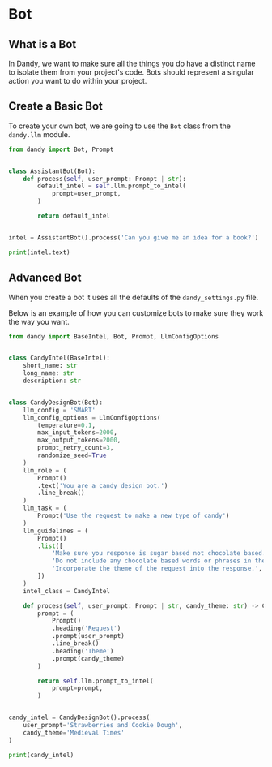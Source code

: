 # Bot

## What is a Bot

In Dandy, we want to make sure all the things you do have a distinct name to isolate them from your project's code.
Bots should represent a singular action you want to do within your project.

## Create a Basic Bot

To create your own bot, we are going to use the `Bot` class from the `dandy.llm` module.

```python exec="True" source="above" source="material-block" session="bot"
from dandy import Bot, Prompt


class AssistantBot(Bot):
    def process(self, user_prompt: Prompt | str):
        default_intel = self.llm.prompt_to_intel(
            prompt=user_prompt,
        )

        return default_intel


intel = AssistantBot().process('Can you give me an idea for a book?')

print(intel.text)
```

## Advanced Bot

When you create a bot it uses all the defaults of the `dandy_settings.py` file.

Below is an example of how you can customize bots to make sure they work the way you want.

```python exec="True" source="above" source="material-block" session="bot"
from dandy import BaseIntel, Bot, Prompt, LlmConfigOptions


class CandyIntel(BaseIntel):
    short_name: str
    long_name: str
    description: str


class CandyDesignBot(Bot):
    llm_config = 'SMART'
    llm_config_options = LlmConfigOptions(
        temperature=0.1,
        max_input_tokens=2000,
        max_output_tokens=2000,
        prompt_retry_count=3,
        randomize_seed=True
    )
    llm_role = (
        Prompt()
        .text('You are a candy design bot.')
        .line_break()
    )
    llm_task = (
        Prompt('Use the request to make a new type of candy')
    )
    llm_guidelines = (
        Prompt()
        .list([
            'Make sure you response is sugar based not chocolate based.',
            'Do not include any chocolate based words or phrases in the response.',
            'Incorporate the theme of the request into the response.',
        ])
    )
    intel_class = CandyIntel

    def process(self, user_prompt: Prompt | str, candy_theme: str) -> CandyIntel:
        prompt = (
            Prompt()
            .heading('Request')
            .prompt(user_prompt)
            .line_break()
            .heading('Theme')
            .prompt(candy_theme)
        )

        return self.llm.prompt_to_intel(
            prompt=prompt,
        )


candy_intel = CandyDesignBot().process(
    user_prompt='Strawberries and Cookie Dough',
    candy_theme='Medieval Times'
)

print(candy_intel)
```
